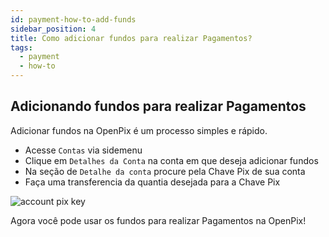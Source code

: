 ```yaml
---
id: payment-how-to-add-funds
sidebar_position: 4
title: Como adicionar fundos para realizar Pagamentos?
tags:
  - payment
  - how-to
---
```


## Adicionando fundos para realizar Pagamentos

Adicionar fundos na OpenPix é um processo simples e rápido.

- Acesse `Contas` via sidemenu
- Clique em `Detalhes da Conta` na conta em que deseja adicionar fundos
- Na seção de `Detalhe da conta` procure pela Chave Pix de sua conta
- Faça uma transferencia da quantia desejada para a Chave Pix

![account pix key](/img/payment/add-funds-payment.png)

Agora você pode usar os fundos para realizar Pagamentos na OpenPix!
